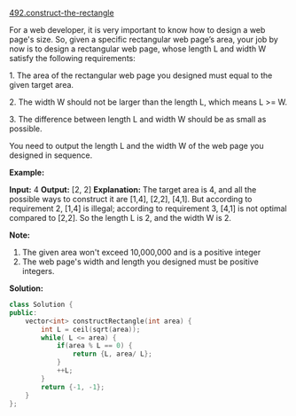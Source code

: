 [492.construct-the-rectangle](https://leetcode.com/problems/construct-the-rectangle/)  

For a web developer, it is very important to know how to design a web page's size. So, given a specific rectangular web page’s area, your job by now is to design a rectangular web page, whose length L and width W satisfy the following requirements:

1\. The area of the rectangular web page you designed must equal to the given target area.
  
2\. The width W should not be larger than the length L, which means L >= W.
  
3\. The difference between length L and width W should be as small as possible.

You need to output the length L and the width W of the web page you designed in sequence.

**Example:**  

**Input:** 4
**Output:** \[2, 2\]
**Explanation:** The target area is 4, and all the possible ways to construct it are \[1,4\], \[2,2\], \[4,1\]. 
But according to requirement 2, \[1,4\] is illegal; according to requirement 3,  \[4,1\] is not optimal compared to \[2,2\]. So the length L is 2, and the width W is 2.

**Note:**  

1.  The given area won't exceed 10,000,000 and is a positive integer
2.  The web page's width and length you designed must be positive integers.  



**Solution:**  

```cpp
class Solution {
public:
    vector<int> constructRectangle(int area) {
        int L = ceil(sqrt(area));
        while( L <= area) {
            if(area % L == 0) {
                return {L, area/ L};
            }
            ++L;
        }
        return {-1, -1};
    }
};
```
      